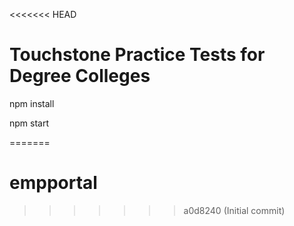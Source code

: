 <<<<<<< HEAD
# Touchstone Practice Tests for Degree Colleges 

npm install 

npm start 


=======
# empportal
>>>>>>> a0d8240 (Initial commit)
